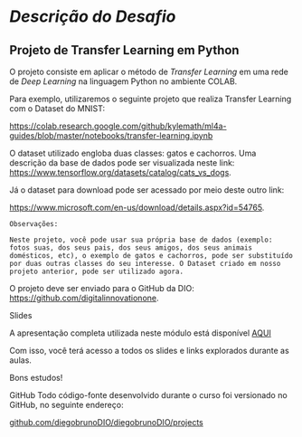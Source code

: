 # ***Descrição do Desafio***
 
## Projeto de Transfer Learning em Python 
O projeto consiste em aplicar o método de _Transfer Learning_ em uma rede de _Deep Learning_ na linguagem Python no ambiente COLAB.  

Para exemplo, utilizaremos o seguinte projeto que realiza Transfer Learning com o Dataset do MNIST: 

https://colab.research.google.com/github/kylemath/ml4a-guides/blob/master/notebooks/transfer-learning.ipynb 

O dataset utilizado engloba duas classes: gatos e cachorros. Uma descrição da base de dados pode ser visualizada neste link: https://www.tensorflow.org/datasets/catalog/cats_vs_dogs. 

Já o dataset para download pode ser acessado por meio deste outro link:

https://www.microsoft.com/en-us/download/details.aspx?id=54765. 

 
```
Observações: 

Neste projeto, você pode usar sua própria base de dados (exemplo: fotos suas, dos seus pais, dos seus amigos, dos seus animais domésticos, etc), o exemplo de gatos e cachorros, pode ser substituído por duas outras classes do seu interesse. O Dataset criado em nosso projeto anterior, pode ser utilizado agora.  
```

O projeto deve ser enviado para o GitHub da DIO: https://github.com/digitalinnovationone.

Slides

A apresentação completa utilizada neste módulo está disponível [AQUI](https://academiapme-my.sharepoint.com/:w:/g/personal/kawan_dio_me/EQe4Pxlc2AxJlgnzavGVT8YBmVqrUCPPfeYZ4XFpybYtOA?e=rufUgP)

Com isso, você terá acesso a todos os slides e links explorados durante as aulas.

Bons estudos! 

GitHub
Todo código-fonte desenvolvido durante o curso foi versionado no GitHub, no seguinte endereço:

[github.com/diegobrunoDIO/diegobrunoDIO/projects](github.com/diegobrunoDIO/diegobrunoDIO/projects)